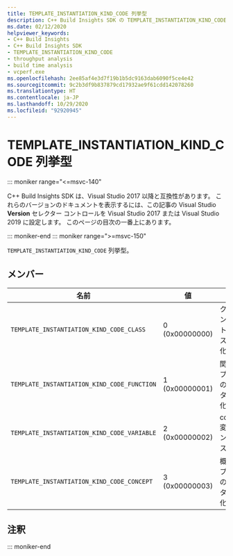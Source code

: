 ```yaml
---
title: TEMPLATE_INSTANTIATION_KIND_CODE 列挙型
description: C++ Build Insights SDK の TEMPLATE_INSTANTIATION_KIND_CODE 列挙型のリファレンス。
ms.date: 02/12/2020
helpviewer_keywords:
- C++ Build Insights
- C++ Build Insights SDK
- TEMPLATE_INSTANTIATION_KIND_CODE
- throughput analysis
- build time analysis
- vcperf.exe
ms.openlocfilehash: 2ee85af4e3d7f19b1b5dc9163dab6090f5ce4e42
ms.sourcegitcommit: 9c2b3df9b837879cd17932ae9f61cdd142078260
ms.translationtype: HT
ms.contentlocale: ja-JP
ms.lasthandoff: 10/29/2020
ms.locfileid: "92920945"
---
```

# <a name="template_instantiation_kind_code-enum"></a>TEMPLATE_INSTANTIATION_KIND_CODE 列挙型

::: moniker range="<=msvc-140"

C++ Build Insights SDK は、Visual Studio 2017 以降と互換性があります。 これらのバージョンのドキュメントを表示するには、この記事の Visual Studio **Version** セレクター コントロールを Visual Studio 2017 または Visual Studio 2019 に設定します。 このページの目次の一番上にあります。

::: moniker-end
::: moniker range=">=msvc-150"

`TEMPLATE_INSTANTIATION_KIND_CODE` 列挙型。

## <a name="members"></a>メンバー

| 名前 | 値 | 説明 |
|--|--|--|
| `TEMPLATE_INSTANTIATION_KIND_CODE_CLASS` | 0 (0x00000000) | クラス テンプレートのインスタンス化。 |
| `TEMPLATE_INSTANTIATION_KIND_CODE_FUNCTION` | 1 (0x00000001) | 関数テンプレートのインスタンス化。 |
| `TEMPLATE_INSTANTIATION_KIND_CODE_VARIABLE` | 2 (0x00000002) | constexpr 変数のインスタンス化。 |
| `TEMPLATE_INSTANTIATION_KIND_CODE_CONCEPT` | 3 (0x00000003) | 概念テンプレートのインスタンス化。 |

## <a name="remarks"></a>注釈

::: moniker-end
